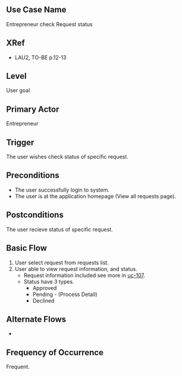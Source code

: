 Use Case Name
-------------
Entrepreneur check Request status

XRef
----
* LAU2, TO-BE p.12-13

Level
-----
User goal

Primary Actor
-------------
Entrepreneur

Trigger
-------
The user wishes check status of specific request.

Preconditions
-------------
* The user successfully login to system.
* The user is at the application homepage (View all requests page).

Postconditions
--------------
The user recieve status of specific request.

Basic Flow
----------
1. User select request from requests list.
2. User able to view request information, and status.
    * Request information included see more in [uc-107]().
    * Status have 3 types.
        * Approved
        * Pending - (Process Detail)
        * Declined

Alternate Flows
---------------
-


Frequency of Occurrence
-----------------------
Frequent.